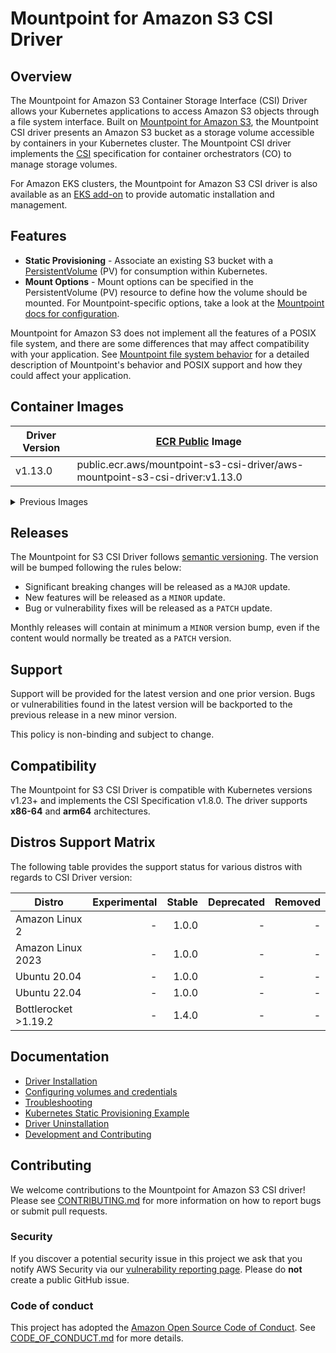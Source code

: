 # Mountpoint for Amazon S3 CSI Driver

## Overview
The Mountpoint for Amazon S3 Container Storage Interface (CSI) Driver allows your Kubernetes applications to access Amazon S3 objects through a file system interface. Built on [Mountpoint for Amazon S3](https://github.com/awslabs/mountpoint-s3), the Mountpoint CSI driver presents an Amazon S3 bucket as a storage volume accessible by containers in your Kubernetes cluster. The Mountpoint CSI driver implements the [CSI](https://github.com/container-storage-interface/spec/blob/master/spec.md) specification for container orchestrators (CO) to manage storage volumes.

For Amazon EKS clusters, the Mountpoint for Amazon S3 CSI driver is also available as an [EKS add-on](https://docs.aws.amazon.com/eks/latest/userguide/eks-add-ons.html) to provide automatic installation and management.

## Features
* **Static Provisioning** - Associate an existing S3 bucket with a [PersistentVolume](https://kubernetes.io/docs/concepts/storage/persistent-volumes/) (PV) for consumption within Kubernetes.
* **Mount Options** - Mount options can be specified in the PersistentVolume (PV) resource to define how the volume should be mounted. For Mountpoint-specific options, take a look at the [Mountpoint docs for configuration](https://github.com/awslabs/mountpoint-s3/blob/main/doc/CONFIGURATION.md).

Mountpoint for Amazon S3 does not implement all the features of a POSIX file system, and there are some differences that may affect compatibility with your application. See [Mountpoint file system behavior](https://github.com/awslabs/mountpoint-s3/blob/main/doc/SEMANTICS.md) for a detailed description of Mountpoint's behavior and POSIX support and how they could affect your application.

## Container Images
| Driver Version | [ECR Public](https://gallery.ecr.aws/mountpoint-s3-csi-driver/aws-mountpoint-s3-csi-driver) Image |
|----------------|---------------------------------------------------------------------------------------------------|
| v1.13.0        | public.ecr.aws/mountpoint-s3-csi-driver/aws-mountpoint-s3-csi-driver:v1.13.0                      |

<details>
<summary>Previous Images</summary>

| Driver Version | [ECR Public](https://gallery.ecr.aws/mountpoint-s3-csi-driver/aws-mountpoint-s3-csi-driver) Image |
|----------------|---------------------------------------------------------------------------------------------------|
| v1.12.0        | public.ecr.aws/mountpoint-s3-csi-driver/aws-mountpoint-s3-csi-driver:v1.12.0                      |
| v1.11.0        | public.ecr.aws/mountpoint-s3-csi-driver/aws-mountpoint-s3-csi-driver:v1.11.0                      |
| v1.10.0        | public.ecr.aws/mountpoint-s3-csi-driver/aws-mountpoint-s3-csi-driver:v1.10.0                      |
| v1.9.0         | public.ecr.aws/mountpoint-s3-csi-driver/aws-mountpoint-s3-csi-driver:v1.9.0                       |
| v1.8.1         | public.ecr.aws/mountpoint-s3-csi-driver/aws-mountpoint-s3-csi-driver:v1.8.1                       |
| v1.8.0         | public.ecr.aws/mountpoint-s3-csi-driver/aws-mountpoint-s3-csi-driver:v1.8.0                       |
| v1.7.0         | public.ecr.aws/mountpoint-s3-csi-driver/aws-mountpoint-s3-csi-driver:v1.7.0                       |
| v1.6.0         | public.ecr.aws/mountpoint-s3-csi-driver/aws-mountpoint-s3-csi-driver:v1.6.0                       |
| v1.5.1         | public.ecr.aws/mountpoint-s3-csi-driver/aws-mountpoint-s3-csi-driver:v1.5.1                       |
| v1.4.0         | public.ecr.aws/mountpoint-s3-csi-driver/aws-mountpoint-s3-csi-driver:v1.4.0                       |
| v1.3.1         | public.ecr.aws/mountpoint-s3-csi-driver/aws-mountpoint-s3-csi-driver:v1.3.1                       |
| v1.3.0         | public.ecr.aws/mountpoint-s3-csi-driver/aws-mountpoint-s3-csi-driver:v1.3.0                       |
| v1.2.0         | public.ecr.aws/mountpoint-s3-csi-driver/aws-mountpoint-s3-csi-driver:v1.2.0                       |
| v1.1.0         | public.ecr.aws/mountpoint-s3-csi-driver/aws-mountpoint-s3-csi-driver:v1.1.0                       |
| v1.0.0         | public.ecr.aws/mountpoint-s3-csi-driver/aws-mountpoint-s3-csi-driver:v1.0.0                       |
</details>

## Releases
The Mountpoint for S3 CSI Driver follows [semantic versioning](https://semver.org/). The version will be bumped following the rules below:

* Significant breaking changes will be released as a `MAJOR` update.
* New features will be released as a `MINOR` update.
* Bug or vulnerability fixes will be released as a `PATCH` update.

Monthly releases will contain at minimum a `MINOR` version bump, even if the content would normally be treated as a `PATCH` version.

## Support

Support will be provided for the latest version and one prior version. Bugs or vulnerabilities found in the latest version will be backported to the previous release in a new minor version.

This policy is non-binding and subject to change.

## Compatibility

The Mountpoint for S3 CSI Driver is compatible with Kubernetes versions v1.23+ and implements the CSI Specification v1.8.0. The driver supports **x86-64** and **arm64** architectures.

## Distros Support Matrix

The following table provides the support status for various distros with regards to CSI Driver version:

| Distro                                  | Experimental | Stable | Deprecated | Removed |
|-----------------------------------------|-------------:|-------:|-----------:|--------:|
| Amazon Linux 2       |         - |   1.0.0 |          - |       - |
| Amazon Linux 2023    |         - |   1.0.0 |          - |       - |
| Ubuntu 20.04         |         - |   1.0.0 |          - |       - |
| Ubuntu 22.04         |         - |   1.0.0 |          - |       - |
| Bottlerocket >1.19.2 |         - |   1.4.0 |          - |       - |

## Documentation

* [Driver Installation](docs/install.md)
* [Configuring volumes and credentials](docs/CONFIGURATION.md)
* [Troubleshooting](docs/TROUBLESHOOTING.md)
* [Kubernetes Static Provisioning Example](/examples/kubernetes/static_provisioning)
* [Driver Uninstallation](docs/install.md#uninstalling-the-driver)
* [Development and Contributing](CONTRIBUTING.md)

## Contributing

We welcome contributions to the Mountpoint for Amazon S3 CSI driver! Please see [CONTRIBUTING.md](CONTRIBUTING.md) for more information on how to report bugs or submit pull requests.

### Security

If you discover a potential security issue in this project we ask that you notify AWS Security via our [vulnerability reporting page](http://aws.amazon.com/security/vulnerability-reporting/). Please do **not** create a public GitHub issue.

### Code of conduct

This project has adopted the [Amazon Open Source Code of Conduct](https://aws.github.io/code-of-conduct). See [CODE_OF_CONDUCT.md](CODE_OF_CONDUCT.md) for more details.
